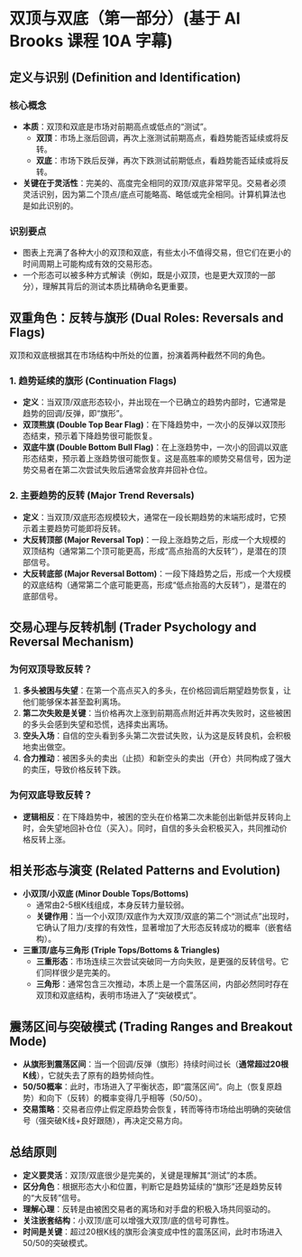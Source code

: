 # 双顶与双底（第一部分）(基于 Al Brooks 课程 10A 字幕)

## 定义与识别 (Definition and Identification)

### 核心概念
-   **本质**：双顶和双底是市场对前期高点或低点的“测试”。
    -   **双顶**：市场上涨后回调，再次上涨测试前期高点，看趋势能否延续或将反转。
    -   **双底**：市场下跌后反弹，再次下跌测试前期低点，看趋势能否延续或将反转。
-   **关键在于灵活性**：完美的、高度完全相同的双顶/双底非常罕见。交易者必须灵活识别，因为第二个顶点/底点可能略高、略低或完全相同。计算机算法也是如此识别的。

### 识别要点
-   图表上充满了各种大小的双顶和双底，有些太小不值得交易，但它们在更小的时间周期上可能构成有效的交易形态。
-   一个形态可以被多种方式解读（例如，既是小双顶，也是更大双顶的一部分），理解其背后的测试本质比精确命名更重要。

## 双重角色：反转与旗形 (Dual Roles: Reversals and Flags)

双顶和双底根据其在市场结构中所处的位置，扮演着两种截然不同的角色。

### 1. 趋势延续的旗形 (Continuation Flags)
-   **定义**：当双顶/双底形态较小，并出现在一个已确立的趋势内部时，它通常是趋势的回调/反弹，即“旗形”。
-   **双顶熊旗 (Double Top Bear Flag)**：在下降趋势中，一次小的反弹以双顶形态结束，预示着下降趋势很可能恢复。
-   **双底牛旗 (Double Bottom Bull Flag)**：在上涨趋势中，一次小的回调以双底形态结束，预示着上涨趋势很可能恢复。这是高胜率的顺势交易信号，因为逆势交易者在第二次尝试失败后通常会放弃并回补仓位。

### 2. 主要趋势的反转 (Major Trend Reversals)
-   **定义**：当双顶/双底形态规模较大，通常在一段长期趋势的末端形成时，它预示着主要趋势可能即将反转。
-   **大反转顶部 (Major Reversal Top)**：一段上涨趋势之后，形成一个大规模的双顶结构（通常第二个顶可能更高，形成“高点抬高的大反转”），是潜在的顶部信号。
-   **大反转底部 (Major Reversal Bottom)**：一段下降趋势之后，形成一个大规模的双底结构（通常第二个底可能更高，形成“低点抬高的大反转”），是潜在的底部信号。

## 交易心理与反转机制 (Trader Psychology and Reversal Mechanism)

### 为何双顶导致反转？
1.  **多头被困与失望**：在第一个高点买入的多头，在价格回调后期望趋势恢复，让他们能够保本甚至盈利离场。
2.  **第二次失败是关键**：当价格再次上涨到前期高点附近并再次失败时，这些被困的多头会感到失望和恐慌，选择卖出离场。
3.  **空头入场**：自信的空头看到多头第二次尝试失败，认为这是反转良机，会积极地卖出做空。
4.  **合力推动**：被困多头的卖出（止损）和新空头的卖出（开仓）共同构成了强大的卖压，导致价格反转下跌。

### 为何双底导致反转？
-   **逻辑相反**：在下降趋势中，被困的空头在价格第二次未能创出新低并反转向上时，会失望地回补仓位（买入）。同时，自信的多头会积极买入，共同推动价格反转上涨。

## 相关形态与演变 (Related Patterns and Evolution)

-   **小双顶/小双底 (Minor Double Tops/Bottoms)**
    -   通常由2-5根K线组成，本身反转力量较弱。
    -   **关键作用**：当一个小双顶/双底作为大双顶/双底的第二个“测试点”出现时，它确认了阻力/支撑的有效性，显著增加了大形态反转成功的概率（嵌套结构）。
-   **三重顶/底与三角形 (Triple Tops/Bottoms & Triangles)**
    -   **三重形态**：市场连续三次尝试突破同一方向失败，是更强的反转信号。它们同样很少是完美的。
    -   **三角形**：通常包含三次推动，本质上是一个震荡区间，内部必然同时存在双顶和双底结构，表明市场进入了“突破模式”。

## 震荡区间与突破模式 (Trading Ranges and Breakout Mode)

-   **从旗形到震荡区间**：当一个回调/反弹（旗形）持续时间过长（**通常超过20根K线**），它就失去了原有的趋势倾向性。
-   **50/50概率**：此时，市场进入了平衡状态，即“震荡区间”。向上（恢复原趋势）和向下（反转）的概率变得几乎相等（50/50）。
-   **交易策略**：交易者应停止假定原趋势会恢复，转而等待市场给出明确的突破信号（强突破K线+良好跟随），再决定交易方向。

## 总结原则
-   **定义要灵活**：双顶/双底很少是完美的，关键是理解其“测试”的本质。
-   **区分角色**：根据形态大小和位置，判断它是趋势延续的“旗形”还是趋势反转的“大反转”信号。
-   **理解心理**：反转是由被困交易者的离场和对手盘的积极入场共同驱动的。
-   **关注嵌套结构**：小双顶/底可以增强大双顶/底的信号可靠性。
-   **时间是关键**：超过20根K线的旗形会演变成中性的震荡区间，此时市场进入50/50的突破模式。